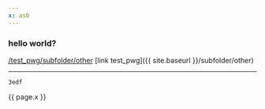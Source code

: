 ```yaml
---
x: asb
---
```

### hello world?

[/test_pwg/subfolder/other](/test_pwg/subfolder/other)
[link test_pwg]({{ site.baseurl }}/subfolder/other)

---

```3edf```

{{ page.x }}
